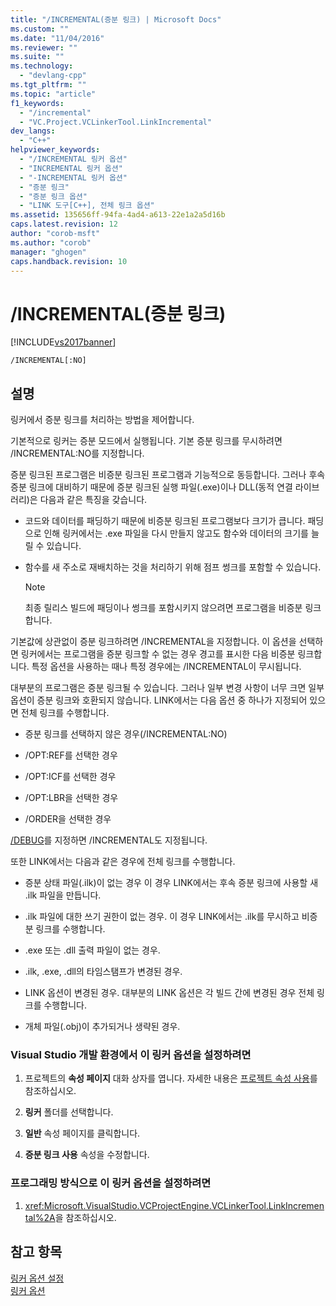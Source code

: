 ```yaml
---
title: "/INCREMENTAL(증분 링크) | Microsoft Docs"
ms.custom: ""
ms.date: "11/04/2016"
ms.reviewer: ""
ms.suite: ""
ms.technology: 
  - "devlang-cpp"
ms.tgt_pltfrm: ""
ms.topic: "article"
f1_keywords: 
  - "/incremental"
  - "VC.Project.VCLinkerTool.LinkIncremental"
dev_langs: 
  - "C++"
helpviewer_keywords: 
  - "/INCREMENTAL 링커 옵션"
  - "INCREMENTAL 링커 옵션"
  - "-INCREMENTAL 링커 옵션"
  - "증분 링크"
  - "증분 링크 옵션"
  - "LINK 도구[C++], 전체 링크 옵션"
ms.assetid: 135656ff-94fa-4ad4-a613-22e1a2a5d16b
caps.latest.revision: 12
author: "corob-msft"
ms.author: "corob"
manager: "ghogen"
caps.handback.revision: 10
---
```

# /INCREMENTAL(증분 링크)
[!INCLUDE[vs2017banner](../../assembler/inline/includes/vs2017banner.md)]

```  
/INCREMENTAL[:NO]  
```  
  
## 설명  
 링커에서 증분 링크를 처리하는 방법을 제어합니다.  
  
 기본적으로 링커는 증분 모드에서 실행됩니다.  기본 증분 링크를 무시하려면 \/INCREMENTAL:NO를 지정합니다.  
  
 증분 링크된 프로그램은 비증분 링크된 프로그램과 기능적으로 동등합니다.  그러나 후속 증분 링크에 대비하기 때문에 증분 링크된 실행 파일\(.exe\)이나 DLL\(동적 연결 라이브러리\)은 다음과 같은 특징을 갖습니다.  
  
-   코드와 데이터를 패딩하기 때문에 비증분 링크된 프로그램보다 크기가 큽니다. 패딩으로 인해 링커에서는 .exe 파일을 다시 만들지 않고도 함수와 데이터의 크기를 늘릴 수 있습니다.  
  
-   함수를 새 주소로 재배치하는 것을 처리하기 위해 점프 썽크를 포함할 수 있습니다.  
  
    > [!NOTE]
    >  최종 릴리스 빌드에 패딩이나 썽크를 포함시키지 않으려면 프로그램을 비증분 링크합니다.  
  
 기본값에 상관없이 증분 링크하려면 \/INCREMENTAL을 지정합니다.  이 옵션을 선택하면 링커에서는 프로그램을 증분 링크할 수 없는 경우 경고를 표시한 다음 비증분 링크합니다.  특정 옵션을 사용하는 때나 특정 경우에는 \/INCREMENTAL이 무시됩니다.  
  
 대부분의 프로그램은 증분 링크될 수 있습니다.  그러나 일부 변경 사항이 너무 크면 일부 옵션이 증분 링크와 호환되지 않습니다.  LINK에서는 다음 옵션 중 하나가 지정되어 있으면 전체 링크를 수행합니다.  
  
-   증분 링크를 선택하지 않은 경우\(\/INCREMENTAL:NO\)  
  
-   \/OPT:REF를 선택한 경우  
  
-   \/OPT:ICF를 선택한 경우  
  
-   \/OPT:LBR을 선택한 경우  
  
-   \/ORDER을 선택한 경우  
  
 [\/DEBUG](../../build/reference/debug-generate-debug-info.md)를 지정하면 \/INCREMENTAL도 지정됩니다.  
  
 또한 LINK에서는 다음과 같은 경우에 전체 링크를 수행합니다.  
  
-   증분 상태 파일\(.ilk\)이 없는 경우 이 경우 LINK에서는 후속 증분 링크에 사용할 새 .ilk 파일을 만듭니다.  
  
-   .ilk 파일에 대한 쓰기 권한이 없는 경우. 이 경우 LINK에서는 .ilk를 무시하고 비증분 링크를 수행합니다.  
  
-   .exe 또는 .dll 출력 파일이 없는 경우.  
  
-   .ilk, .exe, .dll의 타임스탬프가 변경된 경우.  
  
-   LINK 옵션이 변경된 경우.  대부분의 LINK 옵션은 각 빌드 간에 변경된 경우 전체 링크를 수행합니다.  
  
-   개체 파일\(.obj\)이 추가되거나 생략된 경우.  
  
### Visual Studio 개발 환경에서 이 링커 옵션을 설정하려면  
  
1.  프로젝트의 **속성 페이지** 대화 상자를 엽니다.  자세한 내용은 [프로젝트 속성 사용](../../ide/working-with-project-properties.md)를 참조하십시오.  
  
2.  **링커** 폴더를 선택합니다.  
  
3.  **일반** 속성 페이지를 클릭합니다.  
  
4.  **증분 링크 사용** 속성을 수정합니다.  
  
### 프로그래밍 방식으로 이 링커 옵션을 설정하려면  
  
1.  <xref:Microsoft.VisualStudio.VCProjectEngine.VCLinkerTool.LinkIncremental%2A>을 참조하십시오.  
  
## 참고 항목  
 [링커 옵션 설정](../../build/reference/setting-linker-options.md)   
 [링커 옵션](../../build/reference/linker-options.md)